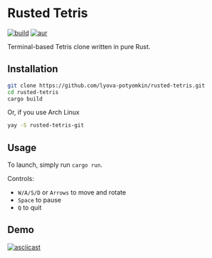# Rusted Tetris

[![build](https://github.com/lyova-potyomkin/rusted-tetris/workflows/build/badge.svg)](https://github.com/lyova-potyomkin/rusted-tetris/actions)
[![aur](https://img.shields.io/badge/aur-rusted--tetris--git-blue)](https://aur.archlinux.org/packages/rusted-tetris-git/)

Terminal-based Tetris clone written in pure Rust.

## Installation

```bash
git clone https://github.com/lyova-potyomkin/rusted-tetris.git
cd rusted-tetris
cargo build
```

Or, if you use Arch Linux

```bash
yay -S rusted-tetris-git
```

## Usage

To launch, simply run `cargo run`.

Controls:

  - `W/A/S/D` or `Arrows` to move and rotate
  - `Space` to pause
  - `Q` to quit

## Demo

[![asciicast](https://asciinema.org/a/325414.svg)](https://asciinema.org/a/325414)
